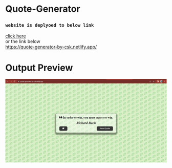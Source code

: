 # Quote-Generator
### `website is deplyoed to below link`
  [click here](https://quote-generator-by-csk.netlify.app/) \
  or the link below \
  https://quote-generator-by-csk.netlify.app/
  
# Output Preview
![](output.jpg)
